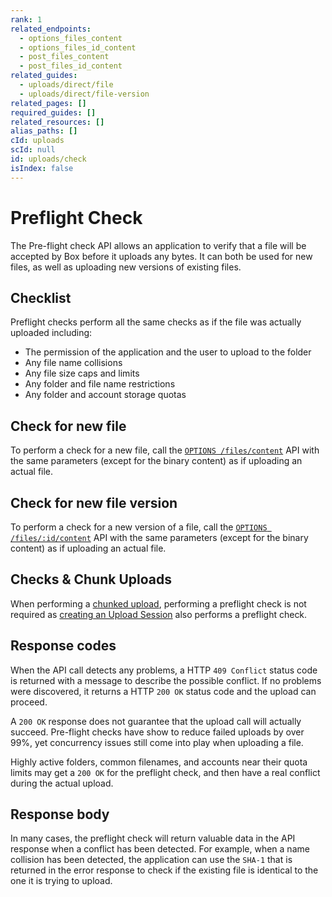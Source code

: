 ```yaml
---
rank: 1
related_endpoints:
  - options_files_content
  - options_files_id_content
  - post_files_content
  - post_files_id_content
related_guides:
  - uploads/direct/file
  - uploads/direct/file-version
related_pages: []
required_guides: []
related_resources: []
alias_paths: []
cId: uploads
scId: null
id: uploads/check
isIndex: false
---
```


# Preflight Check

The Pre-flight check API allows an application to verify that a file will be
accepted by Box before it uploads any bytes. It can both be used for new files,
as well as uploading new versions of existing files.

## Checklist

Preflight checks perform all the same checks as if the file was
actually uploaded including:

* The permission of the application and the user to upload to the folder
* Any file name collisions
* Any file size caps and limits
* Any folder and file name restrictions
* Any folder and account storage quotas

## Check for new file

To perform a check for a new file, call the
[`OPTIONS /files/content`](e://options_files_content) API with the same
parameters (except for the binary content) as if uploading an actual file.

<Samples id='options_files_content' >

</Samples>

## Check for new file version

To perform a check for a new version of a file, call the
[`OPTIONS /files/:id/content`](e://options_files_content) API with the same
parameters (except for the binary content) as if uploading an actual file.

<Samples id='options_files_id_content' >

</Samples>

## Checks & Chunk Uploads

When performing a [chunked upload][chunked], performing a preflight check is not
required as [creating an Upload Session][chunkedsession] also performs a
preflight check.

## Response codes

When the API call detects any problems, a HTTP `409 Conflict` status code is
returned with a message to describe the possible conflict. If no problems were
discovered, it returns a HTTP `200 OK` status code and the upload can proceed.

A `200 OK` response does not guarantee that the upload call will actually
succeed. Pre-flight checks have show to reduce failed uploads by over 99%, yet
concurrency issues still come into play when uploading a file.

Highly active folders, common filenames, and accounts near their quota
limits may get a `200 OK` for the preflight check, and then have a real conflict
during the actual upload.

## Response body

In many cases, the preflight check will return valuable data in the API response
when a conflict has been detected. For example, when a name collision has been
detected, the application can use the `SHA-1` that is returned in the error
response to check if the existing file is identical to the one it is trying to
upload.

[chunked]: g://uploads/chunked
[chunkedsession]: g://uploads/chunked/create-session
